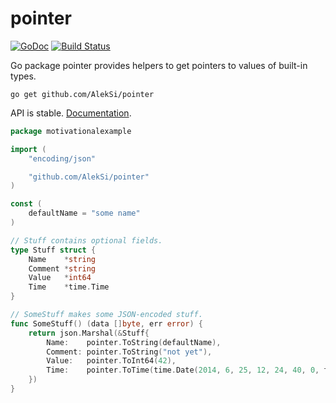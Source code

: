 # pointer
[![GoDoc](https://godoc.org/github.com/AlekSi/pointer?status.svg)](https://godoc.org/github.com/AlekSi/pointer)
[![Build Status](https://travis-ci.org/AlekSi/pointer.svg)](https://travis-ci.org/AlekSi/pointer)

Go package pointer provides helpers to get pointers to values of built-in types.

```
go get github.com/AlekSi/pointer
```

API is stable. [Documentation](http://godoc.org/github.com/AlekSi/pointer).

```go
package motivationalexample

import (
	"encoding/json"

	"github.com/AlekSi/pointer"
)

const (
	defaultName = "some name"
)

// Stuff contains optional fields.
type Stuff struct {
	Name    *string
	Comment *string
	Value   *int64
	Time    *time.Time
}

// SomeStuff makes some JSON-encoded stuff.
func SomeStuff() (data []byte, err error) {
	return json.Marshal(&Stuff{
		Name:    pointer.ToString(defaultName),                                   // can't say &defaultName
		Comment: pointer.ToString("not yet"),                                     // can't say &"not yet"
		Value:   pointer.ToInt64(42),                                             // can't say &42 or &int64(42)
		Time:    pointer.ToTime(time.Date(2014, 6, 25, 12, 24, 40, 0, time.UTC)), // can't say &time.Date(…)
	})
}
```
